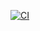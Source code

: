 [![CI](https://github.com/macho715/Logistics-Document-Guardian-LDG-/actions/workflows/ci.yml/badge.svg)](https://github.com/macho715/Logistics-Document-Guardian-LDG-/actions/workflows/ci.yml) 